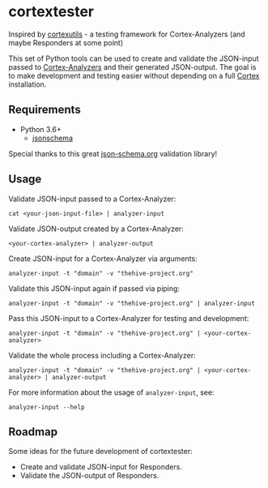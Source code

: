 # cortextester

Inspired by [cortexutils](https://github.com/TheHive-Project/cortexutils) - a testing framework for Cortex-Analyzers (and maybe Responders at some point)

This set of Python tools can be used to create and validate the JSON-input passed to [Cortex-Analyzers](https://github.com/TheHive-Project/Cortex-Analyzers/) and their generated JSON-output. The goal is to make development and testing easier without depending on a full [Cortex](https://github.com/TheHive-Project/CortexDocs) installation.

## Requirements

* Python 3.6+
    * [jsonschema](https://github.com/Julian/jsonschema)

Special thanks to this great [json-schema.org](https://json-schema.org/) validation library!

## Usage

Validate JSON-input passed to a Cortex-Analyzer:
```
cat <your-json-input-file> | analyzer-input
```

Validate JSON-output created by a Cortex-Analyzer:
```
<your-cortex-analyzer> | analyzer-output
```

Create JSON-input for a Cortex-Analyzer via arguments:
```
analyzer-input -t "domain" -v "thehive-project.org"
```

Validate this JSON-input again if passed via piping:
```
analyzer-input -t "domain" -v "thehive-project.org" | analyzer-input
```

Pass this JSON-input to a Cortex-Analyzer for testing and development:
```
analyzer-input -t "domain" -v "thehive-project.org" | <your-cortex-analyzer>
```

Validate the whole process including a Cortex-Analyzer:
```
analyzer-input -t "domain" -v "thehive-project.org" | <your-cortex-analyzer> | analyzer-output
```

For more information about the usage of `analyzer-input`, see:
```
analyzer-input --help
```

## Roadmap

Some ideas for the future development of cortextester:

* Create and validate JSON-input for Responders.
* Validate the JSON-output of Responders.
